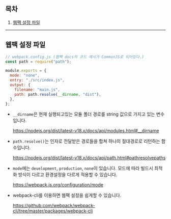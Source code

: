 ## 목차

1. [웹팩 설정 파일](#웹팩-설정-파일)

---

## 웹팩 설정 파일

```javascript
// webpack.config.js (웹팩 docs의 코드 예시가 CommonJS로 되어있다.)
const path = require("path");

module.exports = {
  mode: "none",
  entry: "./src/index.js",
  output: {
    filename: "main.js",
    path: path.resolve(__dirname, "dist"),
  },
};
```

- `__dirname`은 현재 실행되고있는 모듈 폴더 경로를 string 값으로 가지고 있는 변수입니다.

  https://nodejs.org/dist/latest-v18.x/docs/api/modules.html#__dirname

- `path.resolve()`는 인자로 전달받은 경로들을 합쳐 하나의 절대경로로 리턴하는 함수입니다.

  https://nodejs.org/dist/latest-v18.x/docs/api/path.html#pathresolvepaths

- `mode`에는 `development`, `production`, `none`이 있습니다. 모드에 따라 빌드시 최적화 방식이 다르고 환경설정을 다르게 적용할 수 있습니다.

  https://webpack.js.org/configuration/mode

- webpack-cli를 이용하면 웹팩 설정을 쉽게할 수 있습니다.

  https://github.com/webpack/webpack-cli/tree/master/packages/webpack-cli

